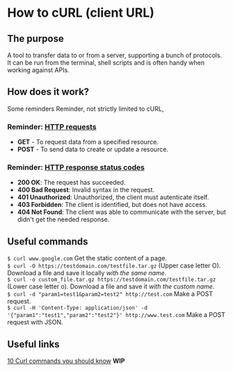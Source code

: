 # How to cURL (client URL)

## The purpose
A tool to transfer data to or from a server, supporting a bunch of protocols. It can be run from the terminal, shell scripts and is often handy when working against APIs.

## How does it work?

Some reminders Reminder, not strictly limited to cURL, 

### Reminder: [HTTP requests](https://www.w3schools.com/tags/ref_httpmethods.asp)
- **GET** - To request data from a specified resource.
- **POST** - To send data to create or update a resource.

### Reminder: [HTTP response status codes](https://developer.mozilla.org/en-US/docs/Web/HTTP/Status)
- **200 OK**: The request has succeeded.
- **400 Bad Request**: Invalid syntax in the request.
- **401 Unauthorized**: Unauthorized, the client must autenticate itself.
- **403 Forbidden**: The client is identified, but does not have access.  
- **404 Not Found**: The client was able to communicate with the server, but didn't get the needed response.



## Useful commands
`$ curl www.google.com` Get the static content of a page.  
`$ curl -O https://testdomain.com/testfile.tar.gz` (Upper case letter O). Download a file and save it locally *with the same name*.  
`$ curl -o custom_file.tar.gz https://testdomain.com/testfile.tar.gz` (Lower case letter o). Download a file and save it *with the custom name*.  
`$ curl -d "param1=test1&param2=test2" http://test.com` Make a POST request.  
`$ curl -H 'Content-Type: application/json' -d '{"param1":"test1","param2":"test2"}' http://www.test.com` Make a POST request with JSON.  





## Useful links
[10 Curl commands you should know](https://link.medium.com/AfZeGwxVcdb)  **WIP**
